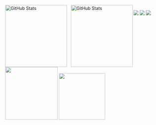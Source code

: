 <p>
  <img 
    align="left" 
    alt="GitHub Stats" 
    height="200" 
    style="padding-right: 10px;" 
    src="https://github-readme-stats.vercel.app/api?username=nathandezan&count_private=true&show_icons=true&theme=tokyonight&include_all_commits=true&locale=pt-br" 
  />

<img 
      align="left" 
      alt="GitHub Stats" 
      height="200" 
      src="https://github-readme-stats.vercel.app/api/top-langs/?username=nathandezan&theme=tokyonight&layout=compact&custom_title=Tecnologias&langs_count=9" 
  />
</p>

<br>
<div>
  <a href="mailto:dezannathan@gmail.com"><img src="https://img.shields.io/badge/-Gmail-%23333?style=for-the-badge&logo=gmail&logoColor=white" target="_blank"></a>
  <a href="https://www.linkedin.com/in/nathan-dezan-002b121b2" target="_blank"><img src="https://img.shields.io/badge/-LinkedIn-%230077B5?style=for-the-badge&logo=linkedin&logoColor=white" target="_blank"></a>
  <a href="https://medium.com/@dezann" target="_blank"><img src="https://img.shields.io/badge/Medium-12100E?style=for-the-badge&logo=medium&logoColor=white" target="_blank"></a>
</div>

<div>
	<img height="170em" src="https://github-readme-stats.vercel.app/api?username=nathandezan&count_private=false&show_icons=true&theme=dracula"/>
	<img height="150em" src="https://github-readme-stats.vercel.app/api/top-langs/?username=nathandezan&count_private=true&show_icons=true&theme=dracula"/>
</div>
